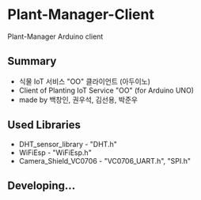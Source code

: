 # Plant-Manager-Client
Plant-Manager Arduino client

## Summary
- 식물 IoT 서비스 "OO" 클라이언트 (아두이노)
- Client of Planting IoT Service "OO" (for Arduino UNO)
- made by 백창인, 권우석, 김선용, 박준우

## Used Libraries
- DHT_sensor_library - "DHT.h"
- WiFiEsp - "WiFiEsp.h"
- Camera_Shield_VC0706 - "VC0706_UART.h", "SPI.h"

## Developing...

